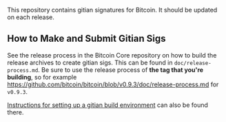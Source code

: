 This repository contains gitian signatures for Bitcoin.
It should be updated on each release.

## How to Make and Submit Gitian Sigs

See the release process in the Bitcoin Core repository on how to build the
release archives to create gitian sigs. This can be found in
`doc/release-process.md`. Be sure to use the release process of **the tag that
you're building**, so for example https://github.com/bitcoin/bitcoin/blob/v0.9.3/doc/release-process.md for
`v0.9.3`.

[Instructions for setting up a gitian build environment](https://github.com/bitcoin/bitcoin/blob/master/doc/gitian-building.md)
can also be found there.

